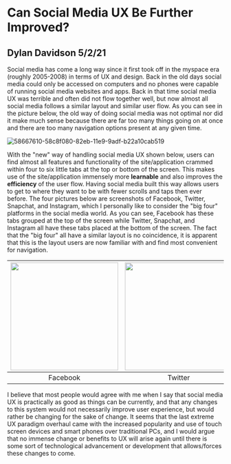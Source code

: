 # Can Social Media UX Be Further Improved?

## Dylan Davidson 5/2/21

Social media has come a long way since it first took off in the myspace era (roughly 2005-2008) in terms of UX and design. Back in the old days social media could only be accessed on computers and no phones were capable of running social media websites and apps. Back in that time social media UX was terrible and often did not flow together well, but now almost all social media follows a similar layout and similar user flow. As you can see in the picture below, the old way of doing social media was not optimal nor did it make much sense because there are far too many things going on at once and there are too many navigation options present at any given time. 

![58667610-58c8f080-82eb-11e9-9adf-b22a10cab519](https://user-images.githubusercontent.com/14100088/116828429-68928480-ab53-11eb-9e4c-3dd74406ab43.png)

With the "new" way of handling social media UX shown below, users can find almost all features and functionality of the site/application crammed within four to six little tabs at the top or bottom of the screen. This makes use of the site/application immensely more **learnable** and also improves the **efficiency** of the user flow. Having social media built this way allows users to get to where they want to be with fewer scrolls and taps then ever before. The four pictures below are screenshots of Facebook, Twitter, Snapchat, and Instagram, which I personally like to consider the "big four" platforms in the social media world. As you can see, Facebook has these tabs grouped at the top of the screen while Twitter, Snapchat, and Instagram all have these tabs placed at the bottom of the screen. The fact that the "big four" all have a similar layout is no coincidence, it is apparent that this is the layout users are now familiar with and find most convenient for navigation.

| <img src="https://user-images.githubusercontent.com/14100088/116828289-9aefb200-ab52-11eb-8150-7b2617766ea1.jpg" width="250"> | <img src="https://user-images.githubusercontent.com/14100088/116828287-99be8500-ab52-11eb-8189-b748e7117440.jpg" width="250"> | <img src="https://user-images.githubusercontent.com/14100088/116828292-9c20df00-ab52-11eb-8669-f304a5e1b2a1.jpg" width="250"> | <img src="https://user-images.githubusercontent.com/14100088/116828294-9d520c00-ab52-11eb-908e-9276207b6bc6.jpg" width="250"> |
| :---: | :---: | :---: |  :---: |
| Facebook | Twitter | Snapchat | Instagram |

I believe that most people would agree with me when I say that social media UX is practically as good as things can be currently, and that any changes to this system would not necessarily improve user experience, but would rather be changing for the sake of change. It seems that the last extreme UX paradigm overhaul came with the increased popularity and use of touch screen devices and smart phones over traditional PCs, and I would argue that no immense change or benefits to UX will arise again until there is some sort of technological advancement or development that allows/forces these changes to come.

